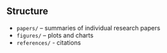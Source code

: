 ## Structure

- `papers/` – summaries of individual research papers
- `figures/` – plots and charts
- `references/` - citations
